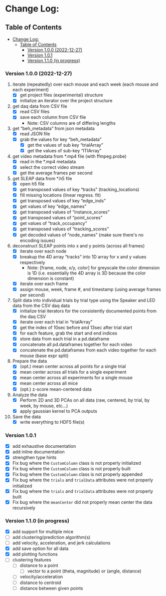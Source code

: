 # Change Log:

## Table of Contents

- [Change Log:](#change-log)
	- [Table of Contents](#table-of-contents)
		- [Version 1.0.0 (2022-12-27)](#version-100-2022-12-27)
		- [Version 1.0.1](#version-101)
		- [Version 1.1.0 (in progress)](#version-110-in-progress)

### Version 1.0.0 (2022-12-27)
1. iterate (repeatedly) over each mouse and each week (each mouse and each experiment)
    - [x] get project files (experimental) structure
    - [x] initialize an iterator over the project structure
2. get daq data from CSV file
    - [x] read CSV files
    - [x] save each column from CSV file
        * Note: CSV columns are of differing lengths
3. get “beh_metadata” from json metadata
    - [x] read JSON file
    - [x] grab the values for key “beh_metadata”
        - [x] get the values of sub key “trialArray”
        - [x] get the values of sub-key “ITIArray”
4. get video metadata from *.mp4 file (with ffmpeg.probe)
    - [x] read in the *.mp4 metadata
    - [x] select the correct video stream
    - [x] get the average frames per second
5. get SLEAP data from *.h5 file
    - [x] open h5 file
    - [x] get transposed values of key “tracks” (tracking_locations)
    - [x] fill missing locations (linear regress. fit)
    - [x] get transposed values of key “edge_inds”
    - [x] get values of key “edge_names”
    - [x] get transposed values of “instance_scores”
    - [x] get transposed values of “point_scores”
    - [x] get values of “track_occupancy”
    - [x] get transposed values of “tracking_scores”
    - [x] get decoded values of “node_names” (make sure there's no encoding issues)
6. deconstruct SLEAP points into x and y points (across all frames)
    - [x] iterate over each node
    - [x] breakup the 4D array “tracks” into 1D array for x and y values respectively
        * Note: [frame, node, x/y, color] for greyscale the color dimension is 1D (i.e. essentially the 4D array is 3D because the color dimension is constant)
    - [x] iterate over each frame
    - [x] assign mouse, week, frame #, and timestamp (using average frames per second)
7. Split data into individual trials by trial type using the Speaker and LED data from the CSV daq data
    - [x] initialize trial iterators for the consistently documented points from the daq CSV
    - [x] iterate over each trial in “trialArray”
    - [x] get the index of 10sec before and 13sec after trial start
    - [x] for each feature, grab the start and end indices
    - [x] store data from each trial in a pd.dataframe
    - [x] concatenate all pd.dataframes together for each video
    - [x] concatenate the pd.dataframes from each video together for each mouse (base expr split)
8. Prepare the data
    - [x] (opt.) mean center across all points for a single trial
    - [x] mean center across all trials for a single experiment
    - [x] mean center across all experiments for a single mouse
    - [x] mean center across all mice
    - [x] (opt.) z-score mean-centered data
9. Analyze the data
    - [x] Perform 2D and 3D PCAs on all data (raw, centered, by trial, by week, by mouse, etc…)
    - [x] apply gaussian kernel to PCA outputs
10. Save the data
    - [x] write everything to HDF5 file(s)
### Version 1.0.1
  - [x] add exhaustive documentation
  - [x] add inline documentation
  - [x] strengthen type hints
  - [x] Fix bug where the `CustomColumn` class is not properly initialized
  - [x] Fix bug where the `CustomColumn` class is not properly built
  - [x] Fix bug where the `CustomColumn` class is not properly appended
  - [x] Fix bug where the `trials` and `trialData` attributes were not properly initialized
  - [x] Fix bug where the `trials` and `trialData` attributes were not properly built
  - [x] Fix bug where the `meanCenter` did not properly mean center the data recursively
### Version 1.1.0 (in progress)
  - [x] add support for multiple mice
  - [ ] add clustering/prediction algorithm(s)
  - [ ] add velocity, acceleration, and jerk calculations
  - [x] add save option for all data
  - [x] add plotting functions
  - [ ] clustering features
      - [ ] distance to a point
          - [ ] vector to a point (theta, magnitude) or (angle, distance)
      - [ ] velocity/acceleration
      - [ ] distance to centroid
      - [ ] distance between given points
